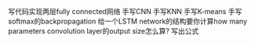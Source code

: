 

写代码实现两层fully connected网络
手写CNN
手写KNN
手写K-means
手写softmax的backpropagation
给一个LSTM network的结构要你计算how many parameters
convolution layer的output size怎么算? 写出公式
